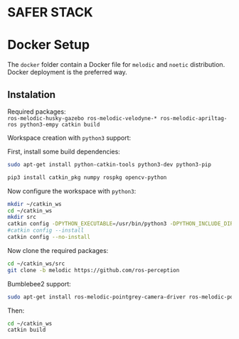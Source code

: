 # SAFER STACK

# Docker Setup
The `docker` folder contain a Docker file for `melodic` and `noetic` distribution.
Docker deployment is the preferred way.

## Instalation

Required packages:  
`ros-melodic-husky-gazebo ros-melodic-velodyne-* ros-melodic-apriltag-ros python3-empy catkin build`


Workspace creation with `python3` support:

First, install some build dependencies:
```bash
sudo apt-get install python-catkin-tools python3-dev python3-pip
```

```bash
pip3 install catkin_pkg numpy rospkg opencv-python
```

Now configure the workspace with `python3`:
```bash
mkdir ~/catkin_ws
cd ~/catkin_ws
mkdir src
catkin config -DPYTHON_EXECUTABLE=/usr/bin/python3 -DPYTHON_INCLUDE_DIR=/usr/include/python3.6m -DPYTHON_LIBRARY=/usr/lib/x86_64-linux-gnu/libpython3.6m.so
#catkin config --install
catkin config --no-install
```

Now clone the required packages:
```bash
cd ~/catkin_ws/src
git clone -b melodic https://github.com/ros-perception
```

Bumblebee2 support:

```bash
sudo apt-get install ros-melodic-pointgrey-camera-driver ros-melodic-pointgrey-camera-description
```

Then:
```bash
cd ~/catkin_ws
catkin build
```

